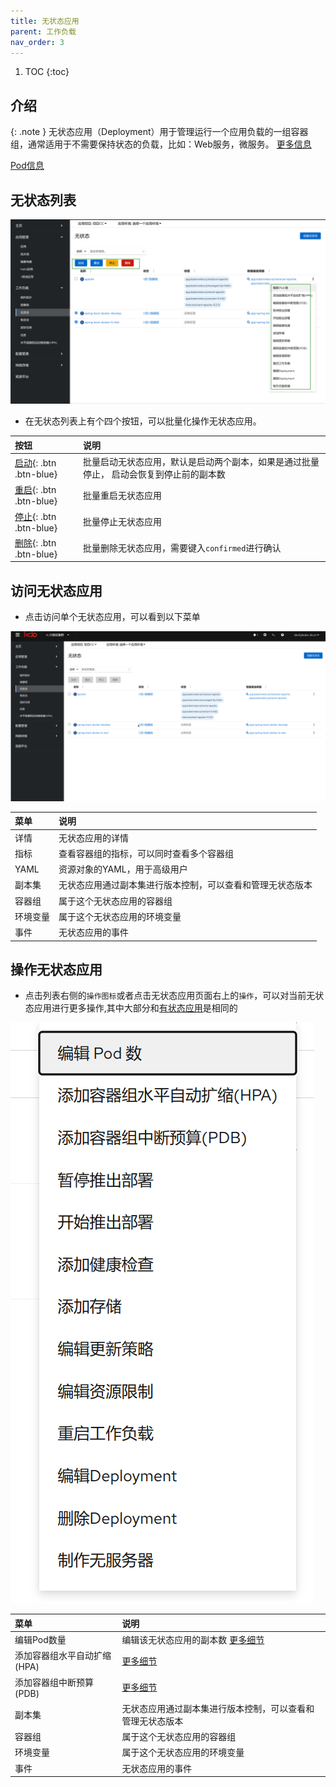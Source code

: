 ```yaml
---
title: 无状态应用
parent: 工作负载
nav_order: 3
---
```


1. TOC
{:toc}

## 介绍

{: .note }
无状态应用（Deployment）用于管理运行一个应用负载的一组容器组，通常适用于不需要保持状态的负载，比如：Web服务，微服务。
[更多信息](https://kubernetes.io/zh-cn/docs/concepts/workloads/controllers/deployment)

[Pod信息](../pods)

## 无状态列表

![](imgs/deployments.png)

- 在无状态列表上有个四个按钮，可以批量化操作无状态应用。
 

| 按钮                       | 说明                                           |
|:-------------------------|:---------------------------------------------|
| [启动](){: .btn .btn-blue} | 批量启动无状态应用，默认是启动两个副本，如果是通过批量停止， 启动会恢复到停止前的副本数 |
| [重启](){: .btn .btn-blue} | 批量重启无状态应用                                    |
| [停止](){: .btn .btn-blue} | 批量停止无状态应用                                    |
| [删除](){: .btn .btn-blue} | 批量删除无状态应用，需要键入`confirmed`进行确认                |

## 访问无状态应用

- 点击访问单个无状态应用，可以看到以下菜单

![](imgs/deployment.gif)


| 菜单   | 说明                            |
|:-----|:------------------------------|
| 详情   | 无状态应用的详情                      |
| 指标   | 查看容器组的指标，可以同时查看多个容器组          |
| YAML | 资源对象的YAML，用于高级用户              |
| 副本集  | 无状态应用通过副本集进行版本控制，可以查看和管理无状态版本 |
| 容器组  | 属于这个无状态应用的容器组                 |
| 环境变量 | 属于这个无状态应用的环境变量                |
| 事件   | 无状态应用的事件                      |

## 操作无状态应用

- 点击列表右侧的`操作图标`或者点击无状态应用页面右上的`操作`，可以对当前无状态应用进行更多操作,其中大部分和[有状态应用](../statefulsets)是相同的

![](imgs/actions.png)


| 菜单               | 说明                                                            |
|:-----------------|:--------------------------------------------------------------|
| 编辑Pod数量          | 编辑该无状态应用的副本数 [更多细节](../../../workload-actions/edit-pod-count) |
| 添加容器组水平自动扩缩(HPA) | [更多细节](../../../workload-actions/hpa)                         |
| 添加容器组中断预算(PDB)   | [更多细节](../../../workload-actions/pdb)                         |
| 副本集              | 无状态应用通过副本集进行版本控制，可以查看和管理无状态版本                                 |
| 容器组              | 属于这个无状态应用的容器组                                                 |
| 环境变量             | 属于这个无状态应用的环境变量                                                |
| 事件               | 无状态应用的事件                                                      |

